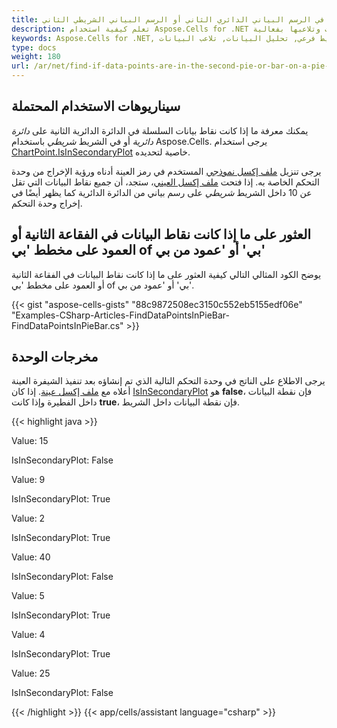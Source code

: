 ```yaml
---
title: العثور على ما إذا كانت نقاط البيانات في الرسم البياني الدائري الثاني أو الرسم البياني الشريطي الثاني
description: تعلم كيفية استخدام Aspose.Cells for .NET لمعرفة ما إذا كانت نقاط البيانات في الدائرة الدائرية الثانية أو الشريط في رسم بياني من الدائرة الدائرية الفرعية أو الشريطي من الدائرة الدائرية. سيقدم دليلنا كيفية تحديد والوصول إلى الدائرة الفرعية أو الشريط الثاني في رسم بياني مركب، مما يتيح لك تحليل البيانات وتلاعبها بفعالية.
keywords: Aspose.Cells for .NET, رسم بياني من الدائرة الدائرية الفرعية, رسم بياني من الشريطي الفرعي, دائرة فرعية, شريط فرعي, تحليل البيانات, تلاعب البيانات.
type: docs
weight: 180
url: /ar/net/find-if-data-points-are-in-the-second-pie-or-bar-on-a-pie-of-pie-or-bar-of-pie-chart/
---
```


## **سيناريوهات الاستخدام المحتملة**
يمكنك معرفة ما إذا كانت نقاط بيانات السلسلة في الدائرة الدائرية الثانية على *دائرة دائرية* أو في الشريط *شريطي* باستخدام Aspose.Cells. يرجى استخدام [ChartPoint.IsInSecondaryPlot](https://reference.aspose.com/cells/net/aspose.cells.charts/chartpoint/properties/isinsecondaryplot) خاصية لتحديده.

يرجى تنزيل [ملف إكسل نموذجي](5115193.xlsx) المستخدم في رمز العينة أدناه ورؤية الإخراج من وحدة التحكم الخاصة به. إذا فتحت [ملف إكسل العيني](5115193.xlsx)، ستجد، أن جميع نقاط البيانات التي تقل عن 10 داخل الشريط *شريطي* على رسم بياني من الدائرة الدائرية كما يظهر أيضًا في إخراج وحدة التحكم.
## **العثور على ما إذا كانت نقاط البيانات في الفقاعة الثانية أو العمود على مخطط 'بي of بي' أو 'عمود من بي'**
يوضح الكود المثالي التالي كيفية العثور على ما إذا كانت نقاط البيانات في الفقاعة الثانية أو العمود على مخطط 'بي of بي' أو 'عمود من بي'.



{{< gist "aspose-cells-gists" "88c9872508ec3150c552eb5155edf06e" "Examples-CSharp-Articles-FindDataPointsInPieBar-FindDataPointsInPieBar.cs" >}}
## **مخرجات الوحدة**
يرجى الاطلاع على الناتج في وحدة التحكم التالية الذي تم إنشاؤه بعد تنفيذ الشيفرة العينة أعلاه مع [ملف إكسل عينة](5115193.xlsx). إذا كان [IsInSecondaryPlot](https://reference.aspose.com/cells/net/aspose.cells.charts/chartpoint/properties/isinsecondaryplot) هو **false**، فإن نقطة البيانات داخل الفطيرة وإذا كانت **true**، فإن نقطة البيانات داخل الشريط.



{{< highlight java >}}

 Value: 15

IsInSecondaryPlot: False

Value: 9

IsInSecondaryPlot: True

Value: 2

IsInSecondaryPlot: True

Value: 40

IsInSecondaryPlot: False

Value: 5

IsInSecondaryPlot: True

Value: 4

IsInSecondaryPlot: True

Value: 25

IsInSecondaryPlot: False

{{< /highlight >}}
{{< app/cells/assistant language="csharp" >}}
